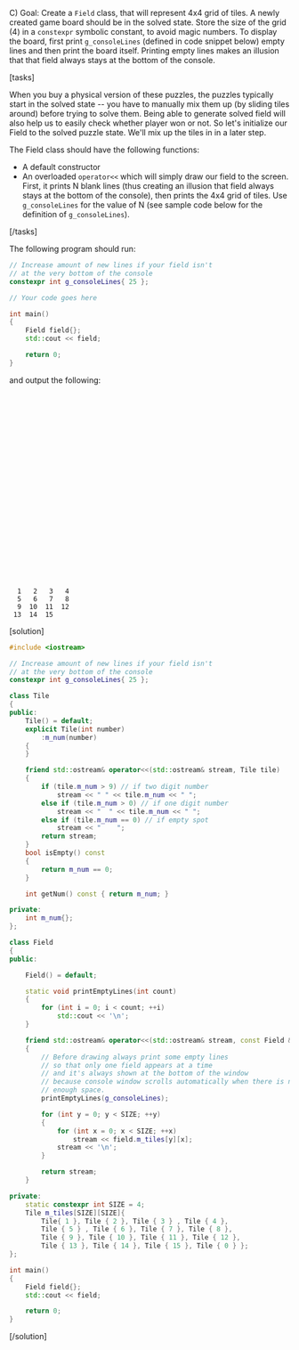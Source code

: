 C) Goal: Create a `Field` class, that will represent 4x4 grid of tiles. A newly created game board should be in the solved state. Store the size of the grid (4) in a `constexpr` symbolic constant, to avoid magic numbers. To display the board, first print `g_consoleLines` (defined in code snippet below) empty lines and then print the board itself. Printing empty lines makes an illusion that that field always stays at the bottom of the console.

[tasks]

When you buy a physical version of these puzzles, the puzzles typically start in the solved state -- you have to manually mix them up (by sliding tiles around) before trying to solve them.  Being able to generate solved field will also help us to easily check whether player won or not. So let's initialize our Field to the solved puzzle state.  We'll mix up the tiles in in a later step.

The Field class should have the following functions:
* A default constructor
* An overloaded `operator<<` which will simply draw our field to the screen. First, it prints N blank lines (thus creating an illusion that field always stays at the bottom of the console), then prints the 4x4 grid of tiles.  Use `g_consoleLines` for the value of N (see sample code below for the definition of `g_consoleLines`).

[/tasks]

The following program should run:
```cpp
// Increase amount of new lines if your field isn't
// at the very bottom of the console
constexpr int g_consoleLines{ 25 };

// Your code goes here

int main()
{
    Field field{};
    std::cout << field;

    return 0;
}
```

and output the following:
```text

























  1   2   3   4
  5   6   7   8
  9  10  11  12
 13  14  15
```

[solution]
```cpp
#include <iostream>

// Increase amount of new lines if your field isn't
// at the very bottom of the console
constexpr int g_consoleLines{ 25 };

class Tile
{
public:
    Tile() = default;
    explicit Tile(int number)
        :m_num(number)
    {
    }

    friend std::ostream& operator<<(std::ostream& stream, Tile tile)
    {
        if (tile.m_num > 9) // if two digit number
            stream << " " << tile.m_num << " ";
        else if (tile.m_num > 0) // if one digit number
            stream << "  " << tile.m_num << " ";
        else if (tile.m_num == 0) // if empty spot
            stream << "    ";
        return stream;
    }
    bool isEmpty() const
    {
        return m_num == 0;
    }

    int getNum() const { return m_num; }

private:
    int m_num{};
};

class Field
{
public:

    Field() = default;

    static void printEmptyLines(int count)
    {
        for (int i = 0; i < count; ++i)
            std::cout << '\n';
    }

    friend std::ostream& operator<<(std::ostream& stream, const Field &field)
    {
        // Before drawing always print some empty lines
        // so that only one field appears at a time
        // and it's always shown at the bottom of the window
        // because console window scrolls automatically when there is no
        // enough space. 
        printEmptyLines(g_consoleLines);

        for (int y = 0; y < SIZE; ++y)
        {
            for (int x = 0; x < SIZE; ++x)
                stream << field.m_tiles[y][x];
            stream << '\n';
        }

        return stream;
    }

private:
    static constexpr int SIZE = 4;
    Tile m_tiles[SIZE][SIZE]{
        Tile{ 1 }, Tile { 2 }, Tile { 3 } , Tile { 4 },
        Tile { 5 } , Tile { 6 }, Tile { 7 }, Tile { 8 },
        Tile { 9 }, Tile { 10 }, Tile { 11 }, Tile { 12 },
        Tile { 13 }, Tile { 14 }, Tile { 15 }, Tile { 0 } };
};

int main()
{
    Field field{};
    std::cout << field;

    return 0;
}
```
[/solution]

